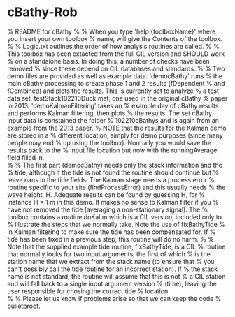 # cBathy-Rob
%  README for cBathy
% 
% When you type 'help {toolboxName}' where you insert your own toolbox
% name, will give the Contents of the toolbox.
%
% Logic.txt outlines the order of how analysis routines are called.
%
% This toolbox has been extacted from the full CIL version and SHOULD work
% on a standalone basis.  In doing this, a number of checks have been removed
% since these depend on CIL databases and standards.
%
% Two demo files are provided as well as example data.  'democBathy' runs
% the main cBathy processing to create phase 1 and 2 results (fDependent
% and fCombined) and plots the results.  This is currently set to analyze 
% a test data set, testStack102210Duck.mat, one used in the original cBathy 
% paper in 2013.  'demoKalmanFiltering' takes an
% example day of cBathy results and performs Kalman filtering, then plots
% the results.  The set cBathy input data is constained  the folder 
% 102210cBathys and is again from an example from the 2013 paper.
% NOTE that the results for the Kalman demo are stored in a
% different location, simply for demo purposes (since many people may end
% up using the toolbox).  Normally you would save the results back to the
% input file location but now with the runningAverage field filled in.  
%
% The first part (democBathy) needs only the stack information and the
% tide, although if the tide is not found the routine should continue but
% leave nans in the tide fields.  The Kalman stage needs a process error
% routine specific to your site (findProcessError) and this usually needs
% the wave height, H.  Adequate results can be found by guessing H, for
% instance H = 1 m in this demo.  It makes no sense to Kalman filter if you
% have not removed the tide (averaging a non-stationary signal).  The
% toolbox contains a routine doKal.m which is a CIL version, included only to
% illustrate the steps that we normally take.  Note the use of fixBathyTide
% in Kalman filtering to make sure the tide has been compensated for.  If
% tide has been fixed in a previous step, this routine will do no harm.
%
% Note that the supplied example tide routine, fixBathyTide, is a CIL
% routine that normally looks for two input arguments, the first of which
% is the station name that we extract from the stack name (to ensure that
% you can't possibly call the tide routine for an incorrect station).  If
% the stack name is not standard, the routine will assume that this is not
% a CIL station and will fall back to a single input argument version
% (time), leaving the user responsible for chosing the correct tide
% location.  
%
% Please let us know if problems arise so that we can keep the code
% bulletproof.

